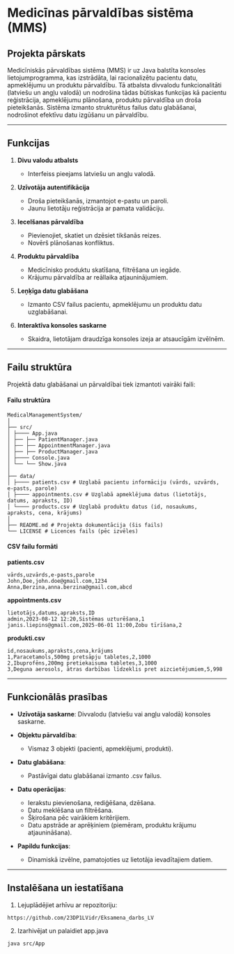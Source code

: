 # Medicīnas pārvaldības sistēma (MMS)

## Projekta pārskats

Medicīniskās pārvaldības sistēma (MMS) ir uz Java balstīta konsoles lietojumprogramma, kas izstrādāta, lai racionalizētu pacientu datu, apmeklējumu un produktu pārvaldību. Tā atbalsta divvalodu funkcionalitāti (latviešu un angļu valodā) un nodrošina tādas būtiskas funkcijas kā pacientu reģistrācija, apmeklējumu plānošana, produktu pārvaldība un droša pieteikšanās. Sistēma izmanto strukturētus failus datu glabāšanai, nodrošinot efektīvu datu izgūšanu un pārvaldību.

---

## Funkcijas

1. **Divu valodu atbalsts**

   * Interfeiss pieejams latviešu un angļu valodā.

2. **Uzīvotāja autentifikācija**

   * Droša pieteikšanās, izmantojot e-pastu un paroli.
   * Jaunu lietotāju reģistrācija ar pamata validāciju.

3. **Iecelšanas pārvaldība**

   * Pievienojiet, skatiet un dzēsiet tikšanās reizes.
   * Novērš plānošanas konfliktus.

4. **Produktu pārvaldība**

   * Medicīnisko produktu skatīšana, filtrēšana un iegāde.
   * Krājumu pārvaldība ar reāllaika atjauninājumiem.

5. **Leņķīga datu glabāšana**

   * Izmanto CSV failus pacientu, apmeklējumu un produktu datu uzglabāšanai.

6. **Interaktīva konsoles saskarne**

   * Skaidra, lietotājam draudzīga konsoles izeja ar atsaucīgām izvēlnēm.

---

## Failu struktūra

Projektā datu glabāšanai un pārvaldībai tiek izmantoti vairāki faili:

#### **Failu struktūra**

```
MedicalManagementSystem/
│
├── src/
│ ├──── App.java
│ ├── ├── PatientManager.java
│ ├── ├── AppointmentManager.java
│ ├── ├── ProductManager.java
│ ├──── Console.java
│ └── └── Show.java
│
├── data/
│ ├──── patients.csv # Uzglabā pacientu informāciju (vārds, uzvārds, e-pasts, parole)
│ ├──── appointments.csv # Uzglabā apmeklējuma datus (lietotājs, datums, apraksts, ID)
│ └──── products.csv # Uzglabā produktu datus (id, nosaukums, apraksts, cena, krājums)
│
├── README.md # Projekta dokumentācija (šis fails)
└── LICENSE # Licences fails (pēc izvēles)
```

#### **CSV failu formāti**

**patients.csv**

```
vārds,uzvārds,e-pasts,parole
John,Doe,john.doe@gmail.com,1234
Anna,Berzina,anna.berzina@gmail.com,abcd
```

**appointments.csv**

```
lietotājs,datums,apraksts,ID
admin,2023-08-12 12:20,Sistēmas uzturēšana,1
janis.liepins@gmail.com,2025-06-01 11:00,Zobu tīrīšana,2
```

**produkti.csv**

```
id,nosaukums,apraksts,cena,krājums
1,Paracetamols,500mg pretsāpju tabletes,2,1000
2,Ibuprofēns,200mg pretiekaisuma tabletes,3,1000
3,Deguna aerosols, ātras darbības līdzeklis pret aizcietējumiem,5,998
```

---

## Funkcionālās prasības

* **Uzīvotāja saskarne**: Divvalodu (latviešu vai angļu valodā) konsoles saskarne.
* **Objektu pārvaldība**:

  * Vismaz 3 objekti (pacienti, apmeklējumi, produkti).
* **Datu glabāšana**:

  * Pastāvīgai datu glabāšanai izmanto .csv failus.
* **Datu operācijas**:

  * Ierakstu pievienošana, rediģēšana, dzēšana.
  * Datu meklēšana un filtrēšana.
  * Šķirošana pēc vairākiem kritērijiem.
  * Datu apstrāde ar aprēķiniem (piemēram, produktu krājumu atjaunināšana).
* **Papildu funkcijas**:

  * Dinamiskā izvēlne, pamatojoties uz lietotāja ievadītajiem datiem.

---

## Instalēšana un iestatīšana

1. Lejuplādējiet arhīvu ar repozitoriju:

```
https://github.com/23DP1LVidr/Eksamena_darbs_LV
```

2. Izarhivējat un palaidiet app.java

```
java src/App
```